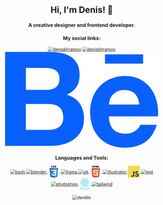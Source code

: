 <h1 align="center">Hi, I'm Denis! 👋</h1>
<h3 align="center">A creative designer and frontend developer.</h3>

<h3 align="center">My social links:</h3>
<div align="center">
<a href="https://linkedin.com/in/deniskhramov" target="blank"><img align="center" src="https://raw.githubusercontent.com/rahuldkjain/github-profile-readme-generator/master/src/images/icons/Social/linked-in-alt.svg" alt="deniskhramov" height="30" width="40" /></a>
<a href="https://dribbble.com/deniskhramov" target="blank"><img align="center" src="https://raw.githubusercontent.com/rahuldkjain/github-profile-readme-generator/master/src/images/icons/Social/dribbble.svg" alt="deniskhramov" height="30" width="40" /></a>
<a href="https://www.behance.net/deniskhramov" target="blank"><img align="center" src="https://raw.githubusercontent.com/denkhr/denkhr/main/behance.svg" alt="behance link"/></a>
</div>

<h3 align="center">Languages and Tools:</h3>
<div align="center"> 
  <a href="https://www.gnu.org/software/bash/" rel="noreferrer"> <img align="center" src="https://www.vectorlogo.zone/logos/gnu_bash/gnu_bash-icon.svg" alt="bash" width="40" height="40"/> </a> 
  <a href="https://www.blender.org/" rel="noreferrer"> <img align="center" src="https://download.blender.org/branding/community/blender_community_badge_white.svg" alt="blender" width="40" height="40"/> </a> 
  <a href="https://www.w3schools.com/css/" target="_blank" rel="noreferrer"> <img align="center" src="https://raw.githubusercontent.com/devicons/devicon/master/icons/css3/css3-original-wordmark.svg" alt="css3" width="40" height="40"/> </a> 
  <a href="https://www.figma.com/" target="_blank" rel="noreferrer"> <img align="center" src="https://www.vectorlogo.zone/logos/figma/figma-icon.svg" alt="figma" width="40" height="40"/> </a> 
  <a href="https://git-scm.com/" target="_blank" rel="noreferrer"> <img align="center" src="https://www.vectorlogo.zone/logos/git-scm/git-scm-icon.svg" alt="git" width="40" height="40"/> </a> 
  <a href="https://www.w3.org/html/" target="_blank" rel="noreferrer"> <img align="center" src="https://raw.githubusercontent.com/devicons/devicon/master/icons/html5/html5-original-wordmark.svg" alt="html5" width="40" height="40"/> </a> 
  <a href="https://www.adobe.com/in/products/illustrator.html" target="_blank" rel="noreferrer"> <img align="center" src="https://www.vectorlogo.zone/logos/adobe_illustrator/adobe_illustrator-icon.svg" alt="illustrator" width="40" height="40"/> </a> 
  <a href="https://developer.mozilla.org/en-US/docs/Web/JavaScript" target="_blank" rel="noreferrer"> <img align="center" src="https://raw.githubusercontent.com/devicons/devicon/master/icons/javascript/javascript-original.svg" alt="javascript" width="40" height="40"/> </a> 
  <a href="https://jestjs.io" target="_blank" rel="noreferrer"> <img align="center" src="https://www.vectorlogo.zone/logos/jestjsio/jestjsio-icon.svg" alt="jest" width="40" height="40"/> </a> 
  <a href="https://www.photoshop.com/en" target="_blank" rel="noreferrer"> <img align="center" rc="https://raw.githubusercontent.com/devicons/devicon/master/icons/photoshop/photoshop-line.svg" alt="photoshop" width="40" height="40"/> </a> 
  <a href="https://reactjs.org/" target="_blank" rel="noreferrer"> <img align="center" src="https://raw.githubusercontent.com/devicons/devicon/master/icons/react/react-original-wordmark.svg" alt="react" width="40" height="40"/> </a> 
  <a href="https://tailwindcss.com/" target="_blank" rel="noreferrer"> <img align="center" src="https://www.vectorlogo.zone/logos/tailwindcss/tailwindcss-icon.svg" alt="tailwind" width="40" height="40"/> </a> </div>

<div><p> </p></div>

<div align="center"><img align="center" src="https://github-readme-stats.vercel.app/api/top-langs?username=denkhr&show_icons=true&locale=en&layout=compact" alt="denkhr" /></div>

